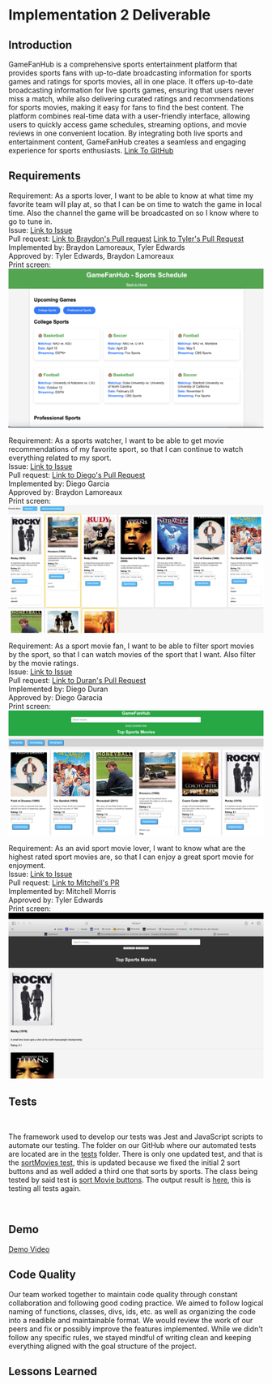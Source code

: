 # Implementation 2 Deliverable

## Introduction
GameFanHub is a comprehensive sports entertainment platform that provides sports fans with up-to-date broadcasting information for sports games and ratings for sports movies, all in one place. It offers up-to-date broadcasting information for live sports games, ensuring that users never miss a match, while also delivering curated ratings and recommendations for sports movies, making it easy for fans to find the best content. The platform combines real-time data with a user-friendly interface, allowing users to quickly access game schedules, streaming options, and movie reviews in one convenient location. By integrating both live sports and entertainment content, GameFanHub creates a seamless and engaging experience for sports enthusiasts. [Link To GitHub](https://github.com/Braydew-NAU/SportsWebsite)

## Requirements

Requirement: As a sports lover, I want to be able to know at what time my favorite team will play at, so that I can be on time to watch the game in local time. Also the channel the game will be broadcasted on so I know where to go to tune in.
<br>
Issue: [Link to Issue](https://github.com/Braydew-NAU/SportsWebsite/issues/27)
<br>
Pull request: [Link to Braydon's Pull request](https://github.com/Braydew-NAU/SportsWebsite/pull/83) [Link to Tyler's Pull Request](https://github.com/Braydew-NAU/SportsWebsite/pull/85)
<br>
Implemented by: Braydon Lamoreaux, Tyler Edwards
<br>
Approved by: Tyler Edwards, Braydon Lamoreaux
<br>
Print screen: ![SportsSchedulePage](DeliverableImages/SportsSchedulePage.png)

Requirement: As a sports watcher, I want to be able to get movie recommendations of my favorite sport, so that I can continue to watch everything related to my sport.
<br>
Issue: [Link to Issue](https://github.com/Braydew-NAU/SportsWebsite/issues/26)
<br>
Pull request: [Link to Diego's Pull Request](https://github.com/Braydew-NAU/SportsWebsite/pull/87)
<br>
Implemented by: Diego Garcia
<br>
Approved by: Braydon Lamoreaux
<br>
Print screen: ![Movie Suggestions](DeliverableImages/MovieSuggestions.png)

Requirement: As a sport movie fan, I want to be able to filter sport movies by the sport, so that I can watch movies of the sport that I want. Also filter by the movie ratings.
<br>
Issue: [Link to Issue](https://github.com/Braydew-NAU/SportsWebsite/issues/25)
<br>
Pull request: [Link to Duran's Pull Request](https://github.com/Braydew/NAU/SportsWebsite/pull/84)
<br>
Implemented by: Diego Duran
<br>
Approved by: Diego Garacia
<br>
Print screen: ![Filter by Sport](DeliverableImages/Filter_Sport.png)

Requirement: As an avid sport movie lover, I want to know what are the highest rated sport movies are, so that I can enjoy a great sport movie for enjoyment.
<br>
Issue: [Link to Issue](https://github.com/Braydew-NAU/SportsWebsite/issues/12)
<br>
Pull request: [Link to Mitchell's PR](https://github.com/Braydew-NAU/SportsWebsite/pull/75)
<br>
Implemented by: Mitchell Morris
<br>
Approved by: Tyler Edwards
<br>
Print screen: ![Sorting Buttons](DeliverableImages/SortingButtons.png)

## Tests
<br>

The framework used to develop our tests was Jest and JavaScript scripts to automate our testing. The folder on our GitHub where our automated tests are located are in the [tests](https://github.com/Braydew-NAU/SportsWebsite/tree/main/_tests_) folder. There is only one updated test, and that is the [sortMovies test](https://github.com/Braydew-NAU/SportsWebsite/blob/main/_tests_/sortMovies.test.js), this is updated because we fixed the initial 2 sort buttons and as well added a third one that sorts by sports. The class being tested by said test is [sort Movie buttons](https://github.com/Braydew-NAU/SportsWebsite/blob/main/script.js). The output result is [here](https://github.com/Braydew-NAU/SportsWebsite/blob/main/Deliverables/DeliverableImages/Test_Result.png), this is testing all tests again. 


<br>

## Demo

[Demo Video](https://nau.zoom.us/rec/share/AWayY4Qp5FKg7CKTds-eGB68tMVC5wxFeX2h3zOvsyVTwWH9sdcmBcQ8JVuVLWen.uOGqbx1RRTvER_re?startTime=1744595035000)

## Code Quality

Our team worked together to maintain code quality through constant collaboration and following good coding practice. We aimed to follow logical naming of functions, classes, divs, ids, etc. as well as organizing the code into a readible and maintainable format. We would review the work of our peers and fix or possibly improve the features implemented. While we didn't follow any specific rules, we stayed mindful of writing clean and keeping everything aligned with the goal structure of the project. 

## Lessons Learned
